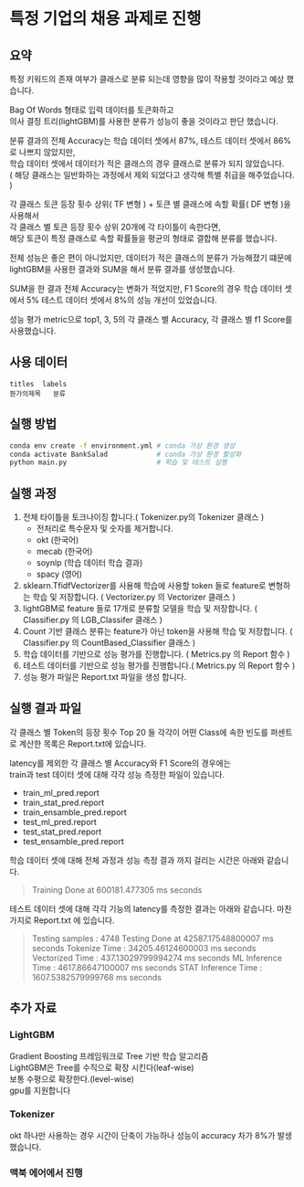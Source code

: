 # 특정 기업의 채용 과제로 진행

## 요약
특정 키워드의 존재 여부가 클래스로 분류 되는데 영향을 많이 작용할 것이라고 예상 했습니다.   

Bag Of Words 형태로 입력 데이터를 토큰화하고    
 의사 결정 트리(lightGBM)를 사용한 분류가 성능이 좋을 것이라고 판단 했습니다.     

분류 결과의 전체 Accuracy는 학습 데이터 셋에서 87%, 테스트 데이터 셋에서 86%로 나쁘지 않았지만,     
학습 데이터 셋에서 데이터가 적은 클래스의 경우 클래스로 분류가 되지 않았습니다.     
( 해당 클래스는 일반화하는 과정에서 제외 되었다고 생각해 특별 취급을 해주었습니다. )    

각 클래스 토큰 등장 횟수 상위( TF 변형 ) + 토큰 별 클래스에 속할 확률( DF 변형 )을 사용해서     
각 클래스 별 토큰 등장 횟수 상위 20개에 각 타이틀이 속한다면,     
해당 토큰이 특정 클래스로 속할 확률들을 평균의 형태로 결합해 분류를 했습니다.

전체 성능은 좋은 편이 아니었지만, 데이터가 적은 클래스의 분류가 가능해졌기 떄문에      
lightGBM을 사용한 결과와 SUM을 해서 분류 결과를 생성했습니다.

SUM을 한 결과 전체 Accuracy는 변화가 적었지만, F1 Score의 경우 학습 데이터 셋에서 5% 테스트 데이터 셋에서 8%의 성능 개선이 있었습니다.

성능 평가 metric으로 top1, 3, 5의 각 클래스 별 Accuracy, 각 클래스 별 f1 Score를 사용했습니다.

## 사용 데이터
~~~csv
titles	labels
뭔가의제목	분류
~~~
## 실행 방법 
~~~sh 
conda env create -f environment.yml # conda 가상 환경 생성
conda activate BankSalad            # conda 가상 환경 활성화 
python main.py                      # 학습 및 테스트 실행
~~~ 

## 실행 과정
1. 전체 타이틀을 토크나이징 합니다.( Tokenizer.py의 Tokenizer 클래스 )
   - 전처리로 특수문자 및 숫자를 제거합니다.
   - okt (한국어)
   - mecab (한국어)
   - soynlp (학습 데이터 학습 결과)
   - spacy (영어)
2. sklearn.TfidfVectorizer를 사용해 학습에 사용할 token 들로 feature로 변형하는 학습 및 저장합니다. ( Vectorizer.py 의 Vectorizer 클래스 )
3. lightGBM로 feature 들로 17개로 분류할 모델을 학습 및 저장합니다. ( Classifier.py 의 LGB_Classifer 클래스 )
4. Count 기반 클래스 분류는 feature가 아닌 token을 사용해 학습 및 저장합니다. ( Classifier.py 의 CountBased_Classifier 클래스 )
5. 학습 데이터를 기반으로 성능 평가를 진행합니다. ( Metrics.py 의 Report 함수 )
6. 테스트 데이터를 기반으로 성능 평가를 진행합니다.( Metrics.py 의 Report 함수 )
7. 성능 평가 파일은 Report.txt 파일을 생성 합니다.

## 실행 결과 파일
각 클래스 별 Token의 등장 횟수 Top 20 들 각각이 어떤 Class에 속한 빈도를 퍼센트로 계산한 목록은 Report.txt에 있습니다.      

latency를 제외한 각 클래스 별 Accuracy와 F1 Score의 경우에는    
 train과 test 데이터 셋에 대해 각각 성능 측정한 파일이 있습니다.
- train_ml_pred.report
- train_stat_pred.report
- train_ensamble_pred.report
- test_ml_pred.report
- test_stat_pred.report
- test_ensamble_pred.report

학습 데이터 셋에 대해 전체 과정과 성능 측정 결과 까지 걸리는 시간은 아래와 같습니다.    
> Training Done at 600181.477305 ms seconds


테스트 데이터 셋에 대해 각각 기능의 latency를 측정한 결과는 아래와 같습니다. 마찬가지로 Report.txt 에 있습니다.    
>Testing samples : 4748
Testing Done at 42587.17548800007 ms seconds
Tokenize Time : 34205.46124600003 ms seconds
Vectorized Time : 437.13029799994274 ms seconds
ML Inference Time : 4617.86647100007 ms seconds
STAT Inference Time : 1607.5382579999768 ms seconds


## 추가 자료
### LightGBM
Gradient Boosting 프레임워크로 Tree 기반 학습 알고리즘      
LightGBM은 Tree를 수직으로 확장 시킨다(leaf-wise)    
보통 수평으로 확장한다.(level-wise)    
gpu를 지원합니다
### Tokenizer
okt 하나만 사용하는 경우 시간이 단축이 가능하나 성능이 accuracy 차가 8%가 발생했습니다.

### 맥북 에어에서 진행